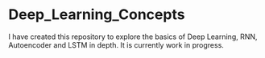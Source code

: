 # Deep_Learning_Concepts

I have created this repository to explore the basics of Deep Learning, RNN, Autoencoder and LSTM in depth. It is currently work in progress.
